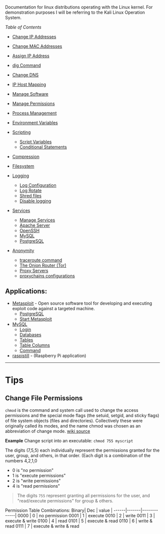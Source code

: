 Documentation for linux distributions operating with the Linux kernel. For demonstration purposes I will be referring to the Kali Linux Operation System.

*Table of Contents*
- [Change IP Addresses](./01_change_ip_address.md)
- [Change MAC Addresses](./02_change_MAC_address.md)
- [Assign IP Address](./03_assign_ip_address.md)
- [dig Command](./04_dig_command.md)
- [Change DNS](./05_change_dns_server.md)
- [IP Host Mapping](./06_map_ip_address_w_hosts_file.md)
- [Manage Software](./07_add_remove_software.md)
- [Manage Permissions](./08_permissions.md)
- [Process Management](./09_process_management.md)
- [Environment Variables](./10_env_variables.md)
- [Scripting](./11_scripting.md)
  - [Script Variables](./11_scripting.md#script-variables)
  - [Conditional Statements](11_scripting.md#conditional-statements)
- [Compression](./12_compression.md)
- [Filesystem](./13_filesystem.md)
- [Logging](./14_logging.md)
  - [Log Configuration](./14_logging.md#log-configuration)
  - [Log Rotate](./14_logging.md#logrotate)
  - [Shred files](./14_logging.md#shred-files)
  - [Disable logging](./14_logging.md#disable-logging)

- [Services](./15_services.md)
  - [Manage Services](./15_services.md#manage-services)
  - [Apache Server](./15_services.md#apache-web-server)
  - [OpenSSH](./15_services.md#openssh)
  - [MySQL](./15_services.md#mysql)
  - [PostgreSQL](./15_services.md#postgresql)
- [Anonymity](./16_anonymity.md)
  - [traceroute command](./16_anonymity.md#traceroute)
  - [The Onion Router (Tor)](./16_anonymity.md#the-onion-router-tor)
  - [Proxy Servers](./16_anonymity.md#proxy-servers)
  - [proxychains configurations](./16_anonymity.md#proxychains-configurations)

## Applications:
- [Metasploit](Metasploit.md) - Open source software tool for developing and executing exploit code against a targeted machine.
  - [PostgreSQL](Metasploit.md#postgresql-postgres)
  - [Start Metasploit](Metasploit.md#start-metasploit)
- [MySQL](MySQL.md)
  - [Login](MySQL.md#login)
  - [Databases](MySQL.md#databases)
  - [Tables](MySQL.md#tables)
  - [Table Columns](MySQL.md#table-columns)
  - [Command](MySQL.md#commands)
- [raspistill](raspistill.md) - (Raspberry Pi application)

<hr>

# Tips

## Change File Permissions
`chmod` is the command and system call used to change the access permissions and the special mode flags (the setuid, setgid, and sticky flags) of file system objects (files and directories). Collectively these were originally called its modes, and the name chmod was chosen as an abbreviation of change mode. [wiki source](https://en.wikipedia.org/wiki/Chmod)

**Example**
Change script into an executable:  `chmod 755 myscript`

The digits (7,5,5) each individually represent the permissions granted for the user, group, and others, in that order. (Each digit is a combination of the numbers 4,2,1,0
  - 0 is "no permission"
  - 1 is "execute permissions"
  - 2 is "write permissions"
  - 4 is "read permissions"

> The digits `755` represent granting all permissions for the user, and "read/execute permissions" for group & others.

Permission Table Combinations:
Binary|  Dec  | value       |
------|-------|-------------|
0000  |   0   | no permission
0001  |   1   | execute
0010  |   2   | write
0011  |   3   | execute & write
0100  |   4   | read
0101  |   5   | execute & read
0110  |   6   | write & read
0111  |   7   | execute & write & read
